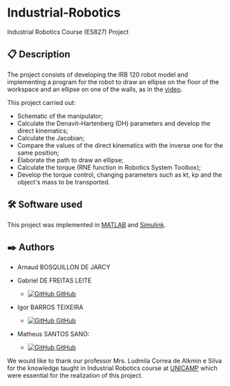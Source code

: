 # Industrial-Robotics
Industrial Robotics Course (ES827) Project

## 📋 Description

The project consists of developing the IRB 120 robot model and implementing a program for the robot to draw an ellipse on the floor of the workspace and an ellipse on one of the walls, as in the [video](https://www.youtube.com/watch?v=440-3LCZ_ow).

This project carried out:
- Schematic of the manipulator;
- Calculate the Denavit–Hartenberg (DH) parameters and develop the direct kinematics;
- Calculate the Jacobian;
- Compare the values of the direct kinematics with the inverse one for the same position;
- Elaborate the path to draw an ellipse;
- Calculate the torque (RNE function in Robotics System Toolbox);
- Develop the torque control, changing parameters such as kt, kp and the object's mass to be transported.

## 🛠️ Software used

This project was implemented in [MATLAB](https://www.mathworks.com/products/matlab.html) and [Simulink](https://www.mathworks.com/products/simulink.html).

## ✒️ Authors

- Arnaud BOSQUILLON DE JARCY

- Gabriel DE FREITAS LEITE
    - [![GitHub](https://i.stack.imgur.com/tskMh.png) GitHub](https://github.com/GLeyte)

- Igor BARROS TEIXEIRA
    - [![GitHub](https://i.stack.imgur.com/tskMh.png) GitHub](https://github.com/igor-bt)

- Matheus SANTOS SANO:
    - [![GitHub](https://i.stack.imgur.com/tskMh.png) GitHub](https://github.com/matsano)

We would like to thank our professor Mrs. Ludmila Correa de Alkmin e Silva for the knowledge taught in Industrial Robotics course at [UNICAMP](https://www.unicamp.br/unicamp/) which were essential for the realization of this project.
